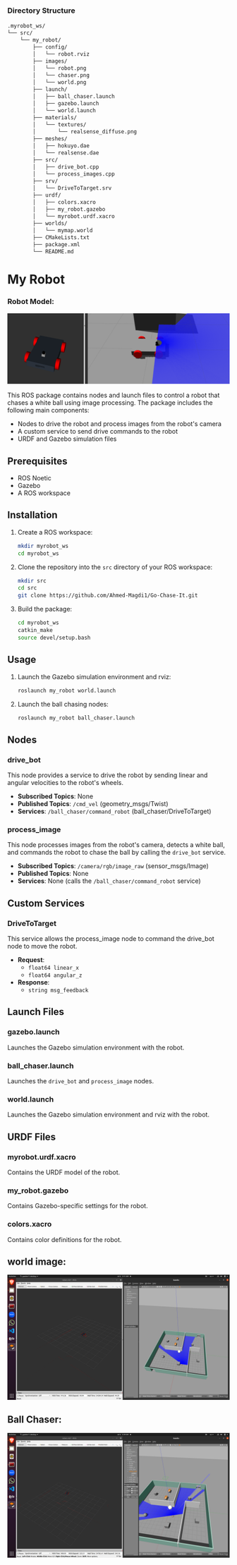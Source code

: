 ### Directory Structure

    .myrobot_ws/ 
    └── src/
        └── my_robot/
            ├── config/
            │   └── robot.rviz
            ├── images/
            │   └── robot.png
            │   └── chaser.png
            │   └── world.png
            ├── launch/
            │   ├── ball_chaser.launch
            │   ├── gazebo.launch
            │   └── world.launch
            ├── materials/
            │   └── textures/
            │       └── realsense_diffuse.png
            ├── meshes/
            │   ├── hokuyo.dae
            │   └── realsense.dae
            ├── src/
            │   ├── drive_bot.cpp
            │   └── process_images.cpp
            ├── srv/
            │   └── DriveToTarget.srv
            ├── urdf/
            │   ├── colors.xacro
            │   ├── my_robot.gazebo
            │   └── myrobot.urdf.xacro
            ├── worlds/
            │   └── mymap.world
            ├── CMakeLists.txt
            ├── package.xml
            └── README.md

# My Robot

### Robot Model:
![My World Image](./src/my_robot/images/robot.png)

This ROS package contains nodes and launch files to control a robot that chases a white ball using image processing. The package includes the following main components:

- Nodes to drive the robot and process images from the robot's camera
- A custom service to send drive commands to the robot
- URDF and Gazebo simulation files

## Prerequisites

- ROS Noetic
- Gazebo
- A ROS workspace

## Installation

1. Create a ROS workspace:
    ```sh
    mkdir myrobot_ws
    cd myrobot_ws
    ```

2. Clone the repository into the `src` directory of your ROS workspace:
    ```sh
    mkdir src
    cd src
    git clone https://github.com/Ahmed-Magdi1/Go-Chase-It.git
    ```

3. Build the package:
    ```sh
    cd myrobot_ws
    catkin_make
    source devel/setup.bash
    ```

## Usage

1. Launch the Gazebo simulation environment and rviz:
    ```sh
    roslaunch my_robot world.launch
    ```

2. Launch the ball chasing nodes:
    ```sh
    roslaunch my_robot ball_chaser.launch
    ```

## Nodes

### drive_bot

This node provides a service to drive the robot by sending linear and angular velocities to the robot's wheels.

- **Subscribed Topics**: None
- **Published Topics**: `/cmd_vel` (geometry_msgs/Twist)
- **Services**: `/ball_chaser/command_robot` (ball_chaser/DriveToTarget)

### process_image

This node processes images from the robot's camera, detects a white ball, and commands the robot to chase the ball by calling the `drive_bot` service.

- **Subscribed Topics**: `/camera/rgb/image_raw` (sensor_msgs/Image)
- **Published Topics**: None
- **Services**: None (calls the `/ball_chaser/command_robot` service)

## Custom Services

### DriveToTarget

This service allows the process_image node to command the drive_bot node to move the robot.

- **Request**:
  - `float64 linear_x`
  - `float64 angular_z`
- **Response**:
  - `string msg_feedback`

## Launch Files

### gazebo.launch

Launches the Gazebo simulation environment with the robot.

### ball_chaser.launch

Launches the `drive_bot` and `process_image` nodes.

### world.launch

Launches the Gazebo simulation environment and rviz with the robot.

## URDF Files

### myrobot.urdf.xacro

Contains the URDF model of the robot.

### my_robot.gazebo

Contains Gazebo-specific settings for the robot.

### colors.xacro

Contains color definitions for the robot.

## world image:

![My World Image](./src/my_robot/images/world.png)

## Ball Chaser:

![My World Image](./src/my_robot/images/chaser.png)
